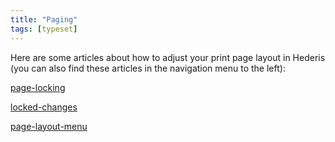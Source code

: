 ```yaml
---
title: "Paging"
tags: [typeset]
---
```

 
<html><body><section data-type="chapter" class="hsecchapter" data-hederis-type="hsecchapter" id="intro-paging" data-pi-attrs="id: intro-paging; data-tags: typeset;" role="doc-chapter" data-tags="typeset" data-author-name=" " data-book-title=" " title="Paging"><p class="hblkp" data-hederis-type="hblkp" id="prNunmrX9">Here are some articles about how to adjust your print page layout in Hederis (you can also find these articles in the navigation menu to the left): </p><p class="hblkp" data-hederis-type="hblkp" id="pLWxNfhQ6"><a href="{% link _docs/page-locking.md %}" class="hspana" data-hederis-type="hspana" id="puAdMvf16">page-locking</a></p><p class="hblkp" data-hederis-type="hblkp" id="pBjaKzOyY"><a href="{% link _docs/locked-changes.md %}" class="hspana" data-hederis-type="hspana" id="pcm047Uup">locked-changes</a></p><p class="hblkp" data-hederis-type="hblkp" id="pkVonPS3a"><a href="{% link _docs/page-layout-menu.md %}" class="hspana" data-hederis-type="hspana" id="pfY9FYHZt">page-layout-menu</a></p></section></body></html>
